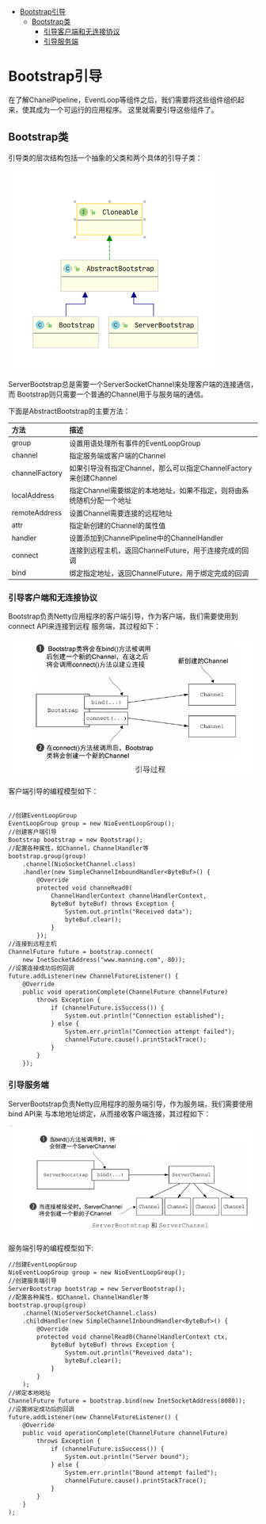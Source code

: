 <!-- TOC -->

   * [Bootstrap引导](#bootstrap引导)
      * [Bootstrap类](#bootstrap类)
         * [引导客户端和无连接协议](#引导客户端和无连接协议)
         * [引导服务端](#引导服务端)

<!--/ TOC -->

# Bootstrap引导
在了解ChanelPipeline，EventLoop等组件之后，我们需要将这些组件组织起来，使其成为一个可运行的应用程序。
这里就需要引导这些组件了。


## Bootstrap类
引导类的层次结构包括一个抽象的父类和两个具体的引导子类：

![Bootstrap类层次结构](../../img/netty/Bootstrap类层次结构.png)

ServerBootstrap总是需要一个ServerSocketChannel来处理客户端的连接通信，而
Bootstrap则只需要一个普通的Channel用于与服务端的通信。

下面是AbstractBootstrap的主要方法：

|       方法         |         描述          |
|      :---        |        :---          |
|     group         |      设置用语处理所有事件的EventLoopGroup |
|    channel        |      指定服务端或客户端的Channel |
|    channelFactory |      如果引导没有指定Channel，那么可以指定ChannelFactory来创建Channel   |
|   localAddress    |      指定Channel需要绑定的本地地址，如果不指定，则将由系统随机分配一个地址 |
|   remoteAddress   |      设置Channel需要连接的远程地址  |
|   attr            |      指定新创建的Channel的属性值    |
|   handler         |      设置添加到ChannelPipeline中的ChannelHandler |
|   connect         |      连接到远程主机，返回ChannelFuture，用于连接完成的回调  |
|   bind            |      绑定指定地址，返回ChannelFuture，用于绑定完成的回调 |


### 引导客户端和无连接协议
Bootstrap负责Netty应用程序的客户端引导，作为客户端，我们需要使用到connect API来连接到远程
服务端，其过程如下：

![Bootstrap客户端引导过程](../../img/netty/Bootstrap客户端引导过程.png)

客户端引导的编程模型如下：

````text

//创建EventLoopGroup
EventLoopGroup group = new NioEventLoopGroup();
//创建客户端引导
Bootstrap bootstrap = new Bootstrap();
//配置各种属性，如Channel，ChannelHandler等 
bootstrap.group(group) 
    .channel(NioSocketChannel.class)
    .handler(new SimpleChannelInboundHandler<ByteBuf>() { 
        @Override
        protected void channeRead0(
            ChannelHandlerContext channelHandlerContext,
            ByteBuf byteBuf) throws Exception {
                System.out.println("Received data");
                byteBuf.clear();
            }
        });
//连接到远程主机
ChannelFuture future = bootstrap.connect(
    new InetSocketAddress("www.manning.com", 80)); 
//设置连接成功后的回调
future.addListener(new ChannelFutureListener() {
    @Override
    public void operationComplete(ChannelFuture channelFuture)
        throws Exception {
            if (channelFuture.isSuccess()) {
                System.out.println("Connection established");
            } else {
                System.err.println("Connection attempt failed");
                channelFuture.cause().printStackTrace();
            }
        }
    });

````


### 引导服务端
ServerBootstrap负责Netty应用程序的服务端引导，作为服务端，我们需要使用bind API来
与本地地址绑定，从而接收客户端连接，其过程如下：

![ServerBootStrap服务端引导过程](../../img/netty/ServerBootStrap服务端引导过程.png)

服务端引导的编程模型如下:

````text
//创建EventLoopGroup
NioEventLoopGroup group = new NioEventLoopGroup();
//创建服务端引导
ServerBootstrap bootstrap = new ServerBootstrap();
//配置各种属性，如Channel，ChannelHandler等 
bootstrap.group(group)
    .channel(NioServerSocketChannel.class) 
    .childHandler(new SimpleChannelInboundHandler<ByteBuf>() {
        @Override
        protected void channelRead0(ChannelHandlerContext ctx,
            ByteBuf byteBuf) throws Exception {
                System.out.println("Reveived data");
                byteBuf.clear();
            }
        }
    );
//绑定本地地址
ChannelFuture future = bootstrap.bind(new InetSocketAddress(8080));
//设置绑定成功后的回调
future.addListener(new ChannelFutureListener() {
    @Override
    public void operationComplete(ChannelFuture channelFuture)
        throws Exception {
            if (channelFuture.isSuccess()) {
                System.out.println("Server bound");
            } else {
                System.err.println("Bound attempt failed");
                channelFuture.cause().printStackTrace();
            }
        }
    }
);
````
